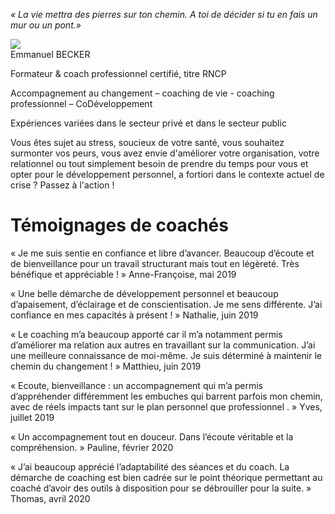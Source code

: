 
_« La vie mettra des pierres sur ton chemin. A toi de décider si tu en fais un mur ou un pont.»_

<div style="text-align: left; " >
<img src="https://media-exp1.licdn.com/dms/image/C4D03AQEFgo2F0yIZNA/profile-displayphoto-shrink_200_200/0?e=1594252800&v=beta&t=U6BOPPeJBbYIt1WX6UylvBKcniZzC967tkwoXII0dQU" />
  <br />
 Emmanuel BECKER
</div>

Formateur & coach professionnel certifié, titre RNCP

Accompagnement au changement – coaching de vie - coaching professionnel – CoDéveloppement

Expériences variées dans le secteur privé et dans le secteur public

Vous êtes sujet au stress, soucieux de votre santé, vous souhaitez surmonter vos peurs, vous avez envie d'améliorer votre organisation, votre relationnel ou tout simplement besoin de prendre du temps pour vous et opter pour le développement personnel, a fortiori dans le contexte actuel de crise ? Passez à l'action !

# Témoignages de coachés



« Je me suis sentie en confiance et libre d’avancer. Beaucoup d’écoute et de bienveillance pour un travail structurant mais tout en légèreté. Très bénéfique et appréciable ! » Anne-Françoise, mai 2019


« Une belle démarche de développement personnel et beaucoup d’apaisement, d’éclairage et de conscientisation. Je me sens différente. J’ai confiance en mes capacités à présent ! » Nathalie, juin 2019


« Le coaching m’a beaucoup apporté car il m’a notamment permis d’améliorer ma relation aux autres en travaillant sur la communication. J’ai une meilleure connaissance de moi-même. Je suis déterminé à maintenir le chemin du changement ! » Matthieu, juin 2019


« Ecoute, bienveillance : un accompagnement qui m’a permis d’appréhender différemment les embuches qui barrent parfois mon chemin, avec de réels impacts tant sur le plan personnel que professionnel . » Yves, juillet 2019


« Un accompagnement tout en douceur. Dans l’écoute véritable et la compréhension. » Pauline, février 2020


« J’ai beaucoup apprécié l’adaptabilité des séances et du coach. La démarche de coaching est bien cadrée sur le point théorique permettant au coaché d’avoir des outils à disposition pour se débrouiller pour la suite. » Thomas, avril 2020

